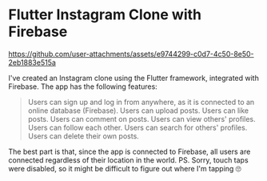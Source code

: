 # Flutter Instagram Clone with Firebase 


https://github.com/user-attachments/assets/e9744299-c0d7-4c50-8e50-2eb1883e515a

I've created an Instagram clone using the Flutter framework, integrated with Firebase. The app has the following features:

> Users can sign up and log in from anywhere, as it is connected to an online database (Firebase).
> Users can upload posts.
> Users can like posts.
> Users can comment on posts.
> Users can view others' profiles.
> Users can follow each other.
> Users can search for others' profiles.
> Users can delete their own posts.

The best part is that, since the app is connected to Firebase, all users are connected regardless of their location in the world.
PS. Sorry, touch taps were disabled, so it might be difficult to figure out where I'm tapping 🙄
